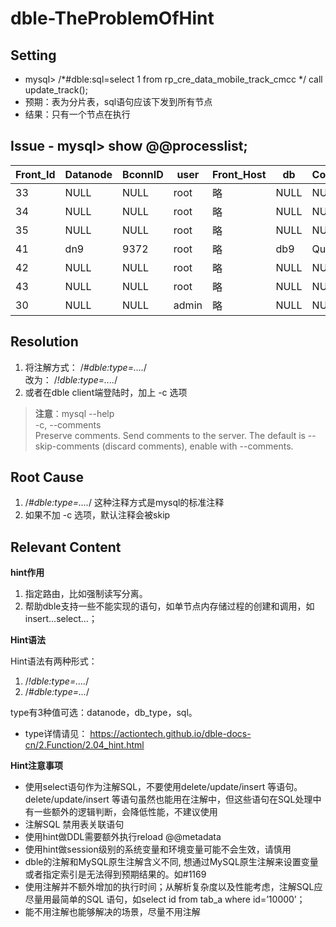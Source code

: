 # dble-TheProblemOfHint  

## Setting  

- mysql> /*#dble:sql=select 1 from rp_cre_data_mobile_track_cmcc */ call update_track(); 
- 预期：表为分片表，sql语句应该下发到所有节点 
- 结果：只有一个节点在执行 

## Issue  - mysql> show @@processlist; 
| Front_Id | Datanode | BconnID | user | Front_Host | db | Command | Time | State | Info |  
| ---- | ---- | ---- | ----| ---- | ----| ---- | ----|---- | ----|
| 33 | NULL | NULL | root | 略 | NULL | NULL | 0 | updating | NULL |  
| 34 | NULL | NULL | root | 略 | NULL | NULL | 0 | updating | NULL |  
| 35 | NULL | NULL | root | 略 | NULL | NULL | 0 | updating | NULL |  
| 41 | dn9 | 9372 | root | 略 | db9 | Query | 0 | updating | NULL |  
| 42 | NULL | NULL | root | 略 | NULL | NULL | 0 | updating | NULL |  
| 43 | NULL | NULL | root | 略 | NULL | NULL | 0 | updating | NULL |  
| 30 | NULL | NULL | admin | 略 | NULL | NULL | 0 | updating | NULL | 

## Resolution  

1. 将注解方式：  /*#dble:type=....*/  
改为：  /*!dble:type=....*/ 
2. 或者在dble client端登陆时，加上 -c 选项

>**注意**：mysql --help  
>-c, --comments  
>Preserve comments. Send comments to the server. The default is --skip-comments (discard comments), enable with --comments. 

## Root Cause  

1. /*#dble:type=....*/ 这种注释方式是mysql的标准注释 
2. 如果不加 -c 选项，默认注释会被skip 

## Relevant Content  

**hint作用**  

1. 指定路由，比如强制读写分离。 
2. 帮助dble支持一些不能实现的语句，如单节点内存储过程的创建和调用，如insert…select…； 

**Hint语法**  

Hint语法有两种形式：  
1. /*!dble:type=....*/ 
2. /*#dble:type=...*/ 

type有3种值可选：datanode，db_type，sql。  
- type详情请见： https://actiontech.github.io/dble-docs-cn/2.Function/2.04_hint.html  

**Hint注意事项**  

- 使用select语句作为注解SQL，不要使用delete/update/insert 等语句。delete/update/insert 等语句虽然也能用在注解中，但这些语句在SQL处理中有一些额外的逻辑判断，会降低性能，不建议使用
- 注解SQL 禁用表关联语句
- 使用hint做DDL需要额外执行reload @@metadata 
- 使用hint做session级别的系统变量和环境变量可能不会生效，请慎用 
- dble的注解和MySQL原生注解含义不同, 想通过MySQL原生注解来设置变量或者指定索引是无法得到预期结果的。如#1169 
- 使用注解并不额外增加的执行时间；从解析复杂度以及性能考虑，注解SQL应尽量用最简单的SQL 语句，如select id from tab_a where id=’10000’； 
- 能不用注解也能够解决的场景，尽量不用注解
<!--stackedit_data:
eyJoaXN0b3J5IjpbLTY5MjU3ODM1MV19
-->